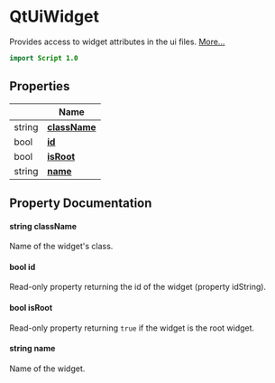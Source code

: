 # QtUiWidget

Provides access to widget attributes in the ui files. [More...](#detailed-description)

```qml
import Script 1.0
```

## Properties

| | Name |
|-|-|
|string|**[className](#className)**|
|bool|**[id](#id)**|
|bool|**[isRoot](#isRoot)**|
|string|**[name](#name)**|

## Property Documentation

#### <a name="className"></a>string **className**

Name of the widget's class.

#### <a name="id"></a>bool **id**

Read-only property returning the id of the widget (property idString).

#### <a name="isRoot"></a>bool **isRoot**

Read-only property returning `true` if the widget is the root widget.

#### <a name="name"></a>string **name**

Name of the widget.
